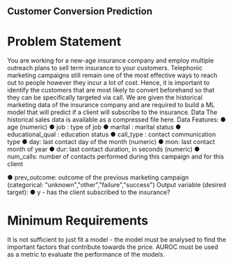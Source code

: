 ## Customer Conversion Prediction
# Problem Statement
You are working for a new-age insurance company and employ multiple outreach plans to sell term insurance to your customers. Telephonic marketing campaigns still remain one of the most effective ways to reach out to people however they incur a lot of cost. Hence, it is important to identify the customers that are most likely to convert beforehand so that they can be specifically targeted via call. We are given the historical marketing data of the insurance company and are required to build a ML model that will predict if a client will subscribe to the insurance.
Data
The historical sales data is available as a compressed file here.
Data
Features:
● age (numeric)
● job : type of job
● marital : marital status
● educational_qual : education status
● call_type : contact communication type
● day: last contact day of the month (numeric)
● mon: last contact month of year
● dur: last contact duration, in seconds (numeric)
● num_calls: number of contacts performed during this
campaign and for this client
 
 ● prev_outcome: outcome of the previous marketing campaign (categorical: "unknown","other","failure","success")
Output variable (desired target):
● y - has the client subscribed to the insurance?

# Minimum Requirements
It is not sufficient to just fit a model - the model must be analysed to find the important factors that contribute towards the price. AUROC must be used as a metric to evaluate the performance of the models.
